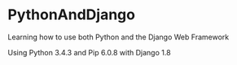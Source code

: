 # PythonAndDjango

Learning how to use both Python and the Django Web Framework

Using Python 3.4.3 and Pip 6.0.8 with Django 1.8